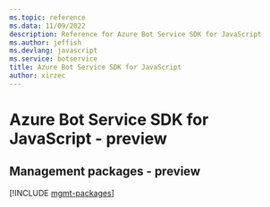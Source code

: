 ```yaml
---
ms.topic: reference
ms.data: 11/09/2022
description: Reference for Azure Bot Service SDK for JavaScript
ms.author: jeffish
ms.devlang: javascript
ms.service: botservice
title: Azure Bot Service SDK for JavaScript
author: xirzec
---
```

# Azure Bot Service SDK for JavaScript - preview

## Management packages - preview
[!INCLUDE [mgmt-packages](bot-service-mgmt-index.md)]